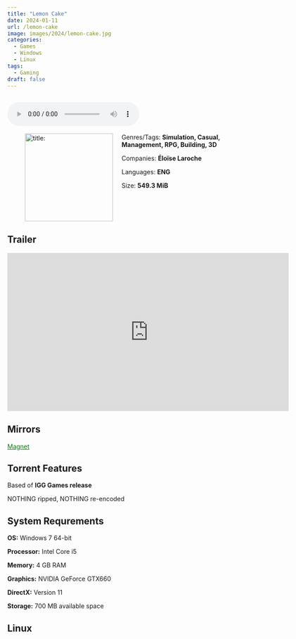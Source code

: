 ```yaml
---
title: "Lemon Cake"
date: 2024-01-11
url: /lemon-cake
image: images/2024/lemon-cake.jpg
categories:
  - Games
  - Windows
  - Linux
tags:
  - Gaming
draft: false
---
```

##
<style>
  body.dark-mode,
  body.dark-mode main * {
    background: url('/images/2024/lemon-cake.avif') center center fixed no-repeat;
    background-size: 100% 100%;
    background-size: cover;
    color: #f5f5f5;
  }
</style>
<script>
    document.addEventListener('DOMContentLoaded', function () {
        var body = document.body;
        var switcher = document.querySelector('.js-toggle');
                body.classList.add('dark-mode');
                // Save user preference in storage
                localStorage.setItem('darkMode', 'true');
            
        });
</script>

<audio controls autoplay>
  <source src="/audio/lemon-cake.mp3" type="audio/mp3">
  Your browser does not support the audio tag.
</audio>⠀⠀⠀
⠀
<figure style="float: left; margin-right: 20px;">
  <img src="/images/2024/lemon-cake.jpg" alt="title: "Cuphead"" style="width: 200px;">
</figure>

Genres/Tags: **Simulation, Casual, Management, RPG, Building, 3D**

Companies: **Éloïse Laroche**

Languages: **ENG**

Size: **549.3 MiB**

# ⠀

## Trailer
<iframe width="640" height="360" src="https://www.youtube.com/embed/-NGoriDlRuk" title="Lemon Cake - Launch Trailer" frameborder="0" allow="accelerometer; autoplay; clipboard-write; encrypted-media; gyroscope; picture-in-picture; web-share" allowfullscreen></iframe>

## Mirrors
<a href="magnet:?xt=urn:btih:LWLFY3BKZER3ZRKIA6ZVG24VMVFVWUXJ&dn=Lemon%20Cake-Unleashed" style="color: green;">Magnet</a>

## Torrent Features
Based of **IGG Games release**

NOTHING ripped, NOTHING re-encoded

## System Requrements
**OS:** Windows 7 64-bit

**Processor:** Intel Core i5

**Memory:** 4 GB RAM

**Graphics:** NVIDIA GeForce GTX660

**DirectX:** Version 11

**Storage:** 700 MB available space


## Linux

